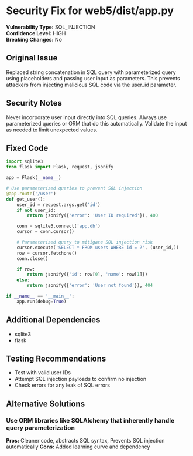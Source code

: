 # Security Fix for web5/dist/app.py

**Vulnerability Type:** SQL_INJECTION  
**Confidence Level:** HIGH  
**Breaking Changes:** No

## Original Issue
Replaced string concatenation in SQL query with parameterized query using placeholders and passing user input as parameters. This prevents attackers from injecting malicious SQL code via the user_id parameter.

## Security Notes
Never incorporate user input directly into SQL queries. Always use parameterized queries or ORM that do this automatically. Validate the input as needed to limit unexpected values.

## Fixed Code
```py
import sqlite3
from flask import Flask, request, jsonify

app = Flask(__name__)

# Use parameterized queries to prevent SQL injection
@app.route('/user')
def get_user():
    user_id = request.args.get('id')
    if not user_id:
        return jsonify({'error': 'User ID required'}), 400

    conn = sqlite3.connect('app.db')
    cursor = conn.cursor()

    # Parameterized query to mitigate SQL injection risk
    cursor.execute('SELECT * FROM users WHERE id = ?', (user_id,))
    row = cursor.fetchone()
    conn.close()

    if row:
        return jsonify({'id': row[0], 'name': row[1]})
    else:
        return jsonify({'error': 'User not found'}), 404

if __name__ == '__main__':
    app.run(debug=True)
```

## Additional Dependencies
- sqlite3
- flask

## Testing Recommendations
- Test with valid user IDs
- Attempt SQL injection payloads to confirm no injection
- Check errors for any leak of SQL errors

## Alternative Solutions

### Use ORM libraries like SQLAlchemy that inherently handle query parameterization
**Pros:** Cleaner code, abstracts SQL syntax, Prevents SQL injection automatically
**Cons:** Added learning curve and dependency

